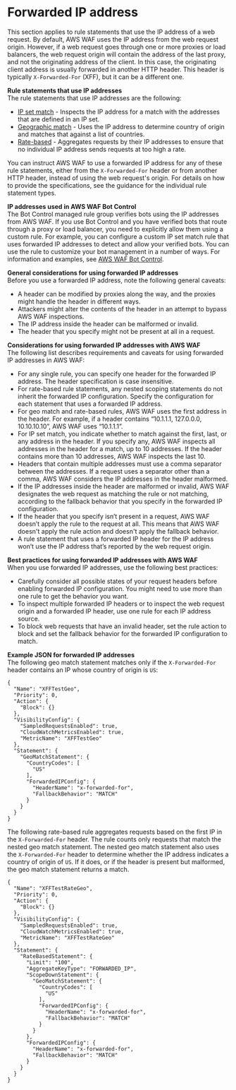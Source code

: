 # Forwarded IP address<a name="waf-rule-statement-forwarded-ip-address"></a>

This section applies to rule statements that use the IP address of a web request\. By default, AWS WAF uses the IP address from the web request origin\. However, if a web request goes through one or more proxies or load balancers, the web request origin will contain the address of the last proxy, and not the originating address of the client\. In this case, the originating client address is usually forwarded in another HTTP header\. This header is typically `X-Forwarded-For` \(XFF\), but it can be a different one\. 

**Rule statements that use IP addresses**  
The rule statements that use IP addresses are the following:
+ [IP set match](waf-rule-statement-type-ipset-match.md) \- Inspects the IP address for a match with the addresses that are defined in an IP set\.
+ [Geographic match](waf-rule-statement-type-geo-match.md) \- Uses the IP address to determine country of origin and matches that against a list of countries\.
+ [Rate\-based](waf-rule-statement-type-rate-based.md) \- Aggregates requests by their IP addresses to ensure that no individual IP address sends requests at too high a rate\.

You can instruct AWS WAF to use a forwarded IP address for any of these rule statements, either from the `X-Forwarded-For` header or from another HTTP header, instead of using the web request's origin\. For details on how to provide the specifications, see the guidance for the individual rule statement types\.

**IP addresses used in AWS WAF Bot Control**  
The Bot Control managed rule group verifies bots using the IP addresses from AWS WAF\. If you use Bot Control and you have verified bots that route through a proxy or load balancer, you need to explicitly allow them using a custom rule\. For example, you can configure a custom IP set match rule that uses forwarded IP addresses to detect and allow your verified bots\. You can use the rule to customize your bot management in a number of ways\. For information and examples, see [AWS WAF Bot Control](waf-bot-control.md)\. 

**General considerations for using forwarded IP addresses**  
Before you use a forwarded IP address, note the following general caveats: 
+ A header can be modified by proxies along the way, and the proxies might handle the header in different ways\. 
+ Attackers might alter the contents of the header in an attempt to bypass AWS WAF inspections\. 
+ The IP address inside the header can be malformed or invalid\.
+ The header that you specify might not be present at all in a request\.

**Considerations for using forwarded IP addresses with AWS WAF**  
The following list describes requirements and caveats for using forwarded IP addresses in AWS WAF:
+ For any single rule, you can specify one header for the forwarded IP address\. The header specification is case insensitive\.
+ For rate\-based rule statements, any nested scoping statements do not inherit the forwarded IP configuration\. Specify the configuration for each statement that uses a forwarded IP address\. 
+ For geo match and rate\-based rules, AWS WAF uses the first address in the header\. For example, if a header contains “10\.1\.1\.1, 127\.0\.0\.0, 10\.10\.10\.10”, AWS WAF uses “10\.1\.1\.1”\.
+ For IP set match, you indicate whether to match against the first, last, or any address in the header\. If you specify any, AWS WAF inspects all addresses in the header for a match, up to 10 addresses\. If the header contains more than 10 addresses, AWS WAF inspects the last 10\. 
+ Headers that contain multiple addresses must use a comma separator between the addresses\. If a request uses a separator other than a comma, AWS WAF considers the IP addresses in the header malformed\.
+ If the IP addresses inside the header are malformed or invalid, AWS WAF designates the web request as matching the rule or not matching, according to the fallback behavior that you specify in the forwarded IP configuration\.
+ If the header that you specify isn’t present in a request, AWS WAF doesn’t apply the rule to the request at all\. This means that AWS WAF doesn't apply the rule action and doesn't apply the fallback behavior\.
+ A rule statement that uses a forwarded IP header for the IP address won’t use the IP address that’s reported by the web request origin\.

**Best practices for using forwarded IP addresses with AWS WAF**  
When you use forwarded IP addresses, use the following best practices: 
+ Carefully consider all possible states of your request headers before enabling forwarded IP configuration\. You might need to use more than one rule to get the behavior you want\.
+ To inspect multiple forwarded IP headers or to inspect the web request origin and a forwarded IP header, use one rule for each IP address source\. 
+ To block web requests that have an invalid header, set the rule action to block and set the fallback behavior for the forwarded IP configuration to match\. 

**Example JSON for forwarded IP addresses**  
The following geo match statement matches only if the `X-Forwarded-For` header contains an IP whose country of origin is `US`: 

```
{
  "Name": "XFFTestGeo",
  "Priority": 0,
  "Action": {
    "Block": {}
  },
  "VisibilityConfig": {
    "SampledRequestsEnabled": true,
    "CloudWatchMetricsEnabled": true,
    "MetricName": "XFFTestGeo"
  },
  "Statement": {
    "GeoMatchStatement": {
      "CountryCodes": [
        "US"
      ],
      "ForwardedIPConfig": {
        "HeaderName": "x-forwarded-for",
        "FallbackBehavior": "MATCH"
      }
    }
  }
}
```

The following rate\-based rule aggregates requests based on the first IP in the `X-Forwarded-For` header\. The rule counts only requests that match the nested geo match statement\. The nested geo match statement also uses the `X-Forwarded-For` header to determine whether the IP address indicates a country of origin of `US`\. If it does, or if the header is present but malformed, the geo match statement returns a match\. 

```
{
  "Name": "XFFTestRateGeo",
  "Priority": 0,
  "Action": {
    "Block": {}
  },
  "VisibilityConfig": {
    "SampledRequestsEnabled": true,
    "CloudWatchMetricsEnabled": true,
    "MetricName": "XFFTestRateGeo"
  },
  "Statement": {
    "RateBasedStatement": {
      "Limit": "100",
      "AggregateKeyType": "FORWARDED_IP",
      "ScopeDownStatement": {
        "GeoMatchStatement": {
          "CountryCodes": [
            "US"
          ],
          "ForwardedIPConfig": {
            "HeaderName": "x-forwarded-for",
            "FallbackBehavior": "MATCH"
          }
        }
      },
      "ForwardedIPConfig": {
        "HeaderName": "x-forwarded-for",
        "FallbackBehavior": "MATCH"
      }
    }
  }
}
```